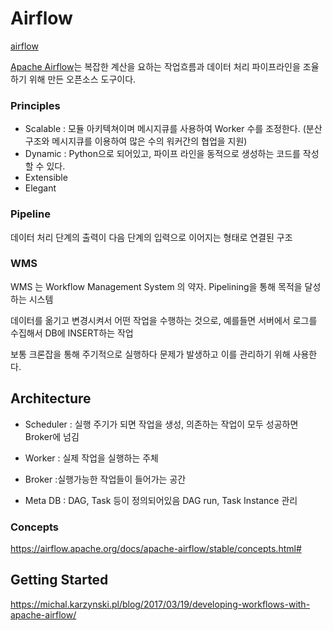 # Airflow
[airflow](https://github.com/apache/airflow)

[Apache Airflow](https://airflow.apache.org/)는 복잡한 계산을 요하는 작업흐름과 데이터 처리 파이프라인을 조율하기 위해 만든 오픈소스 도구이다. 

### Principles
- Scalable : 모듈 아키텍쳐이며 메시지큐를 사용하여 Worker 수를 조정한다. (분산구조와 메시지큐를 이용하여 많은 수의 워커간의 협업을 지원)
- Dynamic : Python으로 되어있고, 파이프 라인을 동적으로 생성하는 코드를 작성할 수 있다. 
- Extensible
- Elegant

### Pipeline

데이터 처리 단계의 출력이 다음 단계의 입력으로 이어지는 형태로 연결된 구조

### WMS

WMS 는 Workflow Management System 의 약자. Pipelining을 통해 목적을 달성하는 시스템

데이터를 옮기고 변경시켜서 어떤 작업을 수행하는 것으로, 예를들면 서버에서 로그를 수집해서 DB에 INSERT하는 작업

보통 크론잡을 통해 주기적으로 실행하다 문제가 발생하고 이를 관리하기 위해 사용한다. 


## Architecture

- Scheduler
: 실행 주기가 되면 작업을 생성, 의존하는 작업이 모두 성공하면 Broker에 넘김

- Worker
: 실제 작업을 실행하는 주체

- Broker
:실행가능한 작업들이 들어가는 공간

- Meta DB
: DAG, Task 등이 정의되어있음
DAG run, Task Instance 관리


### Concepts
https://airflow.apache.org/docs/apache-airflow/stable/concepts.html#


## Getting Started
https://michal.karzynski.pl/blog/2017/03/19/developing-workflows-with-apache-airflow/
